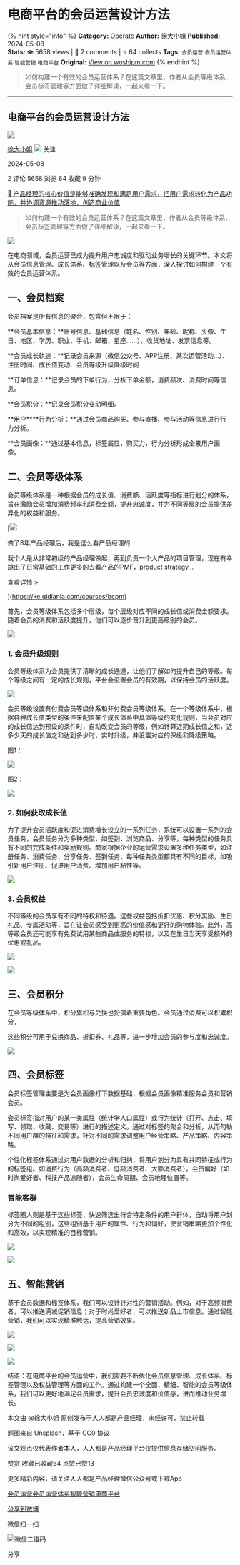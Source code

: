 # 电商平台的会员运营设计方法
{% hint style="info" %}
**Category:** Operate
**Author:** [徐大小姐](https://www.woshipm.com/u/906141)
**Published:** 2024-05-08  
**Stats:** 👁️ 5658 views | 💬 2 comments | ⭐ 64 collects
**Tags:** `会员运营` `会员运营体系` `智能营销` `电商平台`
**Original:** [View on woshipm.com](https://www.woshipm.com/operate/6046415.html)
{% endhint %}
> 如何构建一个有效的会员运营体系？在这篇文章里，作者从会员等级体系、会员标签管理等方面做了详细解读，一起来看一下。

---

## 电商平台的会员运营设计方法

[![](https://static.woshipm.com/view/woshipm_api_def_20240311100634_4134.jpg?imageView2/1/w/72/h/72/q/100)](https://www.woshipm.com/u/906141)

[徐大小姐](https://www.woshipm.com/u/906141) ![](https://static.woshipm.com/tag/1101_1@2x.png) 关注

2024-05-08

2 评论 5658 浏览 64 收藏 9 分钟

[🔗 产品经理的核心价值是能够准确发现和满足用户需求，把用户需求转化为产品功能，并协调资源推动落地，创造商业价值](https://ke.qidianla.com/courses/90pm)

> 如何构建一个有效的会员运营体系？在这篇文章里，作者从会员等级体系、会员标签管理等方面做了详细解读，一起来看一下。

![](https://image.woshipm.com/2023/04/13/2412bf56-d9ef-11ed-bd74-00163e0b5ff3.jpg)

在电商领域，会员运营已成为提升用户忠诚度和驱动业务增长的关键环节。本文将从会员信息管理、成长体系、标签管理以及会员等方面，深入探讨如何构建一个有效的会员运营体系。

## 一、会员档案

会员档案是所有信息的聚合，包含但不限于：

**会员基本信息：**账号信息、基础信息（姓名、性别、年龄、昵称、头像、生日、地区、学历、职业、手机、邮箱、星座……）、收货地址、发票信息等。

**会员成长轨迹：**记录会员来源（微信公众号、APP注册、某次运营活动…）、注册时间、成长值变动、会员等级升级降级时间

**订单信息：**记录会员的下单行为，分析下单金额，消费频次、消费时间等信息。

**会员积分：**记录会员积分变动明细。

**用户****行为分析：**通过会员商品购买、参与直播、参与活动等信息进行行为分析。

**会员画像：**通过基本信息，标签属性，购买力，行为分析形成全景用户画像。

## 二、会员等级体系

会员等级体系是一种根据会员的成长值、消费额、活跃度等指标进行划分的体系，旨在激励会员增加消费频率和消费金额，提升忠诚度，并为不同等级的会员提供差异化的权益和服务。

[![](https://image.woshipm.com/2023/08/02/bf59b8ba-30e4-11ee-88e7-00163e0b5ff3.png)

做了8年产品经理后，我是这么看产品经理的

我个人是从非常初级的产品经理做起，再到负责一个大产品的项目管理，现在有幸跳出了日常基础的工作更多的去看产品的PMF，product strategy...

查看详情 >

](https://ke.qidianla.com/courses/bcpm)

首先，会员等级体系包括多个层级，每个层级对应不同的成长值或消费金额要求。随着会员的消费和活跃度提升，他们可以逐步晋升到更高级别的会员。

![](https://image.woshipm.com/2024/05/07/e977eb70-0c77-11ef-91b1-00163e0b5ff3.jpg)

### 1\. 会员升级规则

会员等级体系为会员提供了清晰的成长通道，让他们了解如何提升自己的等级。每个等级之间有一定的成长规则，平台会设置会员的有效期，以保持会员的活跃度。

![](https://image.woshipm.com/2024/05/07/a3d40d36-0c79-11ef-a0ab-00163e0b5ff3.jpg)

会员等级设置有付费会员等级体系和非付费会员等级体系。在一个等级体系中，根据各种成长值类型的条件来配置某个成长体系中具体等级的变化规则，当会员对应的成长值达到预设的条件时，自动改变会员的等级，例如计算近期成长值之和，近多少天的成长值之和达到多少时，实时升级，并设置对应的保级和降级策略。

图1：

![](https://image.woshipm.com/2024/05/07/b3f66656-0c78-11ef-80c5-00163e0b5ff3.png)

图2：

![](https://image.woshipm.com/2024/05/07/b8514cd4-0c78-11ef-91b1-00163e0b5ff3.png)

### 2\. 如何获取成长值

为了提升会员活跃度和促进消费增长设立的一系列任务，系统可以设置一系列的会员任务，会员任务分为多种类型，如签到、浏览商品、分享等，每种类型的任务具有不同的完成条件和奖励规则。商家根据企业的运营需求设置多种任务类型，如注册任务、消费任务、分享任务、签到任务，每种任务类型都具有不同的目标，如吸引新用户注册、促进用户消费、增加用户粘性等。

![](https://image.woshipm.com/2024/05/07/eaf48584-0c78-11ef-91b1-00163e0b5ff3.png)

### 3\. 会员权益

不同等级的会员享有不同的特权和待遇。这些权益包括折扣优惠、积分奖励、生日礼品、专属活动等，旨在让会员感受到更高的价值感和更好的购物体验。此外，高等级会员还可能享有免费试用某些商品或服务的特权，以及在生日当天享受额外的优惠或礼品。

![](https://image.woshipm.com/2024/05/07/39f987ba-0c79-11ef-91b1-00163e0b5ff3.jpg)

![](https://image.woshipm.com/2024/05/07/42b2bb38-0c79-11ef-a0ab-00163e0b5ff3.jpg)

## 三、会员积分

在会员等级体系中，积分累积与兑换也扮演着重要角色。会员通过消费可以积累积分，

这些积分可用于兑换商品、折扣券、礼品等，进一步增加会员的参与度和忠诚度。

![](https://image.woshipm.com/2024/05/07/d7edaafa-0c79-11ef-a0ab-00163e0b5ff3.jpg)

## 四、会员标签

会员标签管理主要是为会员画像打下数据基础，根据会员画像精准服务会员和营销会员。

会员标签指对用户的某一类属性（统计学人口属性）或行为统计（打开、点击、填写、领取、收藏、交易等）进行的描述定义。通过对标签的聚合和分析，从而勾勒不同用户群的特征和需求，针对不同的需求调整用户经营策略、产品策略、内容策略。

个性化标签体系通过对用户数据的分析和归纳，将用户划分为具有共同特征或行为的标签组。如消费行为（高频消费者、低频消费者、大额消费者），会员偏好（如时尚爱好者、科技产品追随者），会员生命周期、会员地理位置等。

### 智能客群

标签圈人则是基于这些标签，快速筛选出符合特定条件的用户群体，自动将用户划分为不同的组别，这些组别基于用户的属性、行为和偏好，使营销策略更加个性化和高效，以实现精准的目标营销。

![](https://image.woshipm.com/2024/05/07/1f71cf46-0c7a-11ef-ac0b-00163e0b5ff3.png)

![](https://image.woshipm.com/2024/05/07/2937e9e8-0c7a-11ef-91b1-00163e0b5ff3.png)

## 五、智能营销

基于会员数据和标签体系，我们可以设计针对性的营销活动。例如，对于高频消费者，可以推送满减促销信息；对于时尚爱好者，可以推送新品上市信息。通过智能营销，我们可以实现精准触达，提高营销效果。

![](https://image.woshipm.com/2024/05/07/496b69ec-0c7a-11ef-a0ab-00163e0b5ff3.png)

![](https://image.woshipm.com/2024/05/07/4adfa446-0c7a-11ef-a0ab-00163e0b5ff3.png)

![](https://image.woshipm.com/2024/05/07/4d75e4ea-0c7a-11ef-a0ab-00163e0b5ff3.png)

结语：在电商平台的会员运营中，我们需要不断优化会员信息管理、成长体系、标签管理以及权益管理等方面的工作。通过构建一个全面、精细、智能的会员等级体系，我们可以更好地满足会员需求，提升会员忠诚度和价值感，进而推动业务增长。

本文由 @徐大小姐 原创发布于人人都是产品经理，未经许可，禁止转载

题图来自 Unsplash，基于 CC0 协议

该文观点仅代表作者本人，人人都是产品经理平台仅提供信息存储空间服务。

赞赏 收藏已收藏64 点赞已赞13

更多精彩内容，请关注人人都是产品经理微信公众号或下载App

[会员运营](https://www.woshipm.com/tag/%e4%bc%9a%e5%91%98%e8%bf%90%e8%90%a5)[会员运营体系](https://www.woshipm.com/tag/%e4%bc%9a%e5%91%98%e8%bf%90%e8%90%a5%e4%bd%93%e7%b3%bb)[智能营销](https://www.woshipm.com/tag/%e6%99%ba%e8%83%bd%e8%90%a5%e9%94%80)[电商平台](https://www.woshipm.com/tag/%e7%94%b5%e5%95%86%e5%b9%b3%e5%8f%b0)

[分享到微博](https://service.weibo.com/share/share.php?appkey=2775287854&title=电商平台的会员运营设计方法&url=https://www.woshipm.com/operate/6046415.html&pic=https://image.woshipm.com/2023/04/13/2412bf56-d9ef-11ed-bd74-00163e0b5ff3.jpg)

微信扫一扫

![微信二维码](https://api.pwmqr.com/qrcode/create/?url=https://www.woshipm.com/operate/6046415.html)

分享